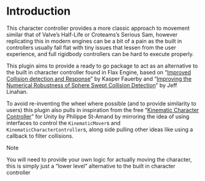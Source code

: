 # Introduction
This character controller provides a more classic approach to movement similar that of Valve’s Half-Life or Croteams’s Serious Sam, however replicating this in modern engines can be a bit of a pain as the built in controllers usually fall flat with tiny issues that lessen from the user experience, and full rigidbody controllers can be hard to execute properly.

This plugin aims to provide a ready to go package to act as an alternative to the built in character controller found in Flax Engine, based on “[Improved Collision detection and Response](https://www.peroxide.dk/papers/collision/collision.pdf)” by Kasper Fauerby and “[Improving the Numerical Robustness of Sphere Swept Collision Detection](https://arxiv.org/ftp/arxiv/papers/1211/1211.0059.pdf)” by Jeff Linahan. 

To avoid re-inventing the wheel where possible (and to provide similarity to users) this plugin also pulls in inspiration from the free “[Kinematic Character Controller](https://assetstore.unity.com/packages/tools/physics/kinematic-character-controller-99131)” for Unity by Philippe St-Amand by mirroring the idea of using interfaces to control the `KinematicMover`s and `KinematicCharacterController`s, along side pulling other ideas like using a callback to filter collisions.

> [!NOTE]
> You will need to provide your own logic for actually moving the character, this is simply just a “lower level” alternative to the built in character controller